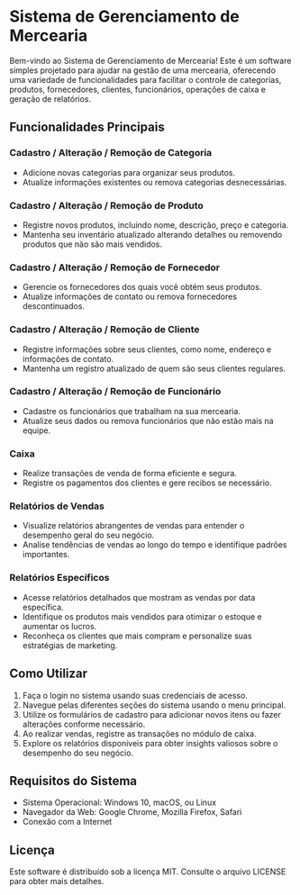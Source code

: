 # Sistema de Gerenciamento de Mercearia

Bem-vindo ao Sistema de Gerenciamento de Mercearia! Este é um software simples projetado para ajudar na gestão de uma mercearia, oferecendo uma variedade de funcionalidades para facilitar o controle de categorias, produtos, fornecedores, clientes, funcionários, operações de caixa e geração de relatórios.

## Funcionalidades Principais

### Cadastro / Alteração / Remoção de Categoria

- Adicione novas categorias para organizar seus produtos.
- Atualize informações existentes ou remova categorias desnecessárias.

### Cadastro / Alteração / Remoção de Produto

- Registre novos produtos, incluindo nome, descrição, preço e categoria.
- Mantenha seu inventário atualizado alterando detalhes ou removendo produtos que não são mais vendidos.

### Cadastro / Alteração / Remoção de Fornecedor

- Gerencie os fornecedores dos quais você obtém seus produtos.
- Atualize informações de contato ou remova fornecedores descontinuados.

### Cadastro / Alteração / Remoção de Cliente

- Registre informações sobre seus clientes, como nome, endereço e informações de contato.
- Mantenha um registro atualizado de quem são seus clientes regulares.

### Cadastro / Alteração / Remoção de Funcionário

- Cadastre os funcionários que trabalham na sua mercearia.
- Atualize seus dados ou remova funcionários que não estão mais na equipe.

### Caixa

- Realize transações de venda de forma eficiente e segura.
- Registre os pagamentos dos clientes e gere recibos se necessário.

### Relatórios de Vendas

- Visualize relatórios abrangentes de vendas para entender o desempenho geral do seu negócio.
- Analise tendências de vendas ao longo do tempo e identifique padrões importantes.

### Relatórios Específicos

- Acesse relatórios detalhados que mostram as vendas por data específica.
- Identifique os produtos mais vendidos para otimizar o estoque e aumentar os lucros.
- Reconheça os clientes que mais compram e personalize suas estratégias de marketing.

## Como Utilizar

1. Faça o login no sistema usando suas credenciais de acesso.
2. Navegue pelas diferentes seções do sistema usando o menu principal.
3. Utilize os formulários de cadastro para adicionar novos itens ou fazer alterações conforme necessário.
4. Ao realizar vendas, registre as transações no módulo de caixa.
5. Explore os relatórios disponíveis para obter insights valiosos sobre o desempenho do seu negócio.

## Requisitos do Sistema

- Sistema Operacional: Windows 10, macOS, ou Linux
- Navegador da Web: Google Chrome, Mozilla Firefox, Safari
- Conexão com a Internet

## Licença

Este software é distribuído sob a licença MIT. Consulte o arquivo LICENSE para obter mais detalhes.
